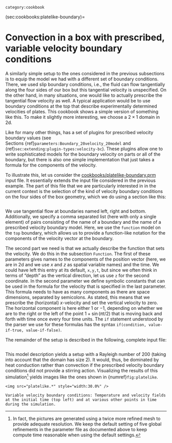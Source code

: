 ```{tags}
category:cookbook
```

(sec:cookbooks:platelike-boundary)=
# Convection in a box with prescribed, variable velocity boundary conditions

A similarly simple setup to the ones considered in the previous subsections is
to equip the model we had with a different set of boundary conditions. There,
we used slip boundary conditions, i.e., the fluid can flow tangentially along
the four sides of our box but this tangential velocity is unspecified. On the
other hand, in many situations, one would like to actually prescribe the
tangential flow velocity as well. A typical application would be to use
boundary conditions at the top that describe experimentally determined
velocities of plates. This cookbook shows a simple version of something like
this. To make it slightly more interesting, we choose a $2\times 1$ domain in
2d.

Like for many other things, has a set of plugins for prescribed velocity
boundary values (see
Sections&nbsp;{ref}`parameters:Boundary_20velocity_20model` and
{ref}`sec:extending:plugin-types:velocity-bc`). These plugins allow one
to write sophisticated models for the boundary velocity on parts or all of the
boundary, but there is also one simple implementation that just takes a
formula for the components of the velocity.

To illustrate this, let us consider the
[cookbooks/platelike-boundary.prm](https://github.com/geodynamics/aspect/blob/main/cookbooks/platelike-boundary/platelike-boundary.prm) input file. It
essentially extends the input file considered in the previous example. The
part of this file that we are particularly interested in in the current
context is the selection of the kind of velocity boundary conditions on the
four sides of the box geometry, which we do using a section like this:

``` {literalinclude} boundary.part.prm
```

We use tangential flow at boundaries named left, right and bottom.
Additionally, we specify a comma separated list (here with only a single
element) of pairs consisting of the name of a boundary and the name of a
prescribed velocity boundary model. Here, we use the `function` model on the
`top` boundary, which allows us to provide a function-like notation for the
components of the velocity vector at the boundary.

The second part we need is that we actually describe the function that sets
the velocity. We do this in the subsection `Function`. The first of these
parameters gives names to the components of the position vector (here, we are
in 2d and we use $x$ and $z$ as spatial variable names) and the time. We could
have left this entry at its default, `x,y,t`, but since we often think in
terms of &ldquo;depth&rdquo; as the vertical direction, let us use `z` for the
second coordinate. In the second parameter we define symbolic constants that
can be used in the formula for the velocity that is specified in the last
parameter. This formula needs to have as many components as there are space
dimensions, separated by semicolons. As stated, this means that we prescribe
the (horizontal) $x$-velocity and set the vertical velocity to zero. The
horizontal component is here either $1$ or $-1$, depending on whether we are
to the right or the left of the point $1+\sin(\pi t/2)$ that is moving back
and forth with time once every four time units. The `if` statement understood
by the parser we use for these formulas has the syntax
`if(condition, value-if-true, value-if-false)`.

The remainder of the setup is described in the following, complete input file:

``` {literalinclude} platelike.prm
```

This model description yields a setup with a Rayleigh number of 200 (taking
into account that the domain has size 2). It would, thus, be dominated by heat
conduction rather than convection if the prescribed velocity boundary
conditions did not provide a stirring action. Visualizing the results of this
simulation[^footnote1] yields images like the ones shown in {numref}`fig:platelike`.

```{figure-md} fig:platelike
<img src="platelike.*" style="width:30.0%" />

Variable velocity boundary conditions: Temperature and velocity fields at the initial time (top left) and at various other points in time during the simulation.
```

[^footnote1]: In fact, the pictures are generated using a twice more refined mesh to
provide adequate resolution. We keep the default setting of five global
refinements in the parameter file as documented above to keep compute time
reasonable when using the default settings.
